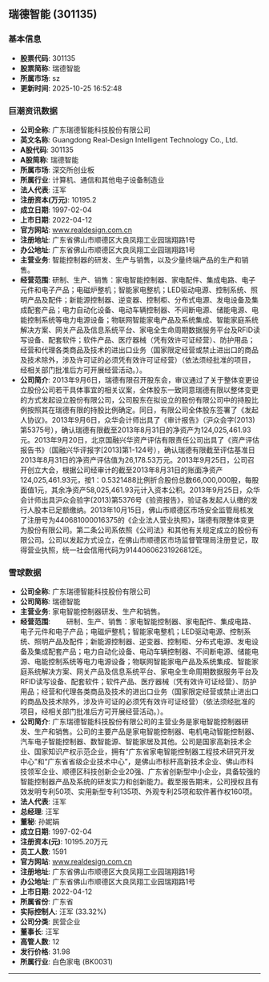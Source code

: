## 瑞德智能 (301135)

### 基本信息

- **股票代码**: 301135
- **股票简称**: 瑞德智能
- **所属市场**: sz
- **更新时间**: 2025-10-25 16:52:48

### 巨潮资讯数据

- **公司全称**: 广东瑞德智能科技股份有限公司
- **英文名称**: Guangdong Real-Design Intelligent Technology Co., Ltd.
- **A股代码**: 301135
- **A股简称**: 瑞德智能
- **所属市场**: 深交所创业板
- **所属行业**: 计算机、通信和其他电子设备制造业
- **法人代表**: 汪军
- **注册资本(万元)**: 10195.2
- **成立日期**: 1997-02-04
- **上市日期**: 2022-04-12
- **官方网站**: www.realdesign.com.cn
- **注册地址**: 广东省佛山市顺德区大良凤翔工业园瑞翔路1号
- **办公地址**: 广东省佛山市顺德区大良凤翔工业园瑞翔路1号
- **主营业务**: 智能控制器的研发、生产与销售，以及少量终端产品的生产和销售。
- **经营范围**: 研制、生产、销售：家电智能控制器、家电配件、集成电路、电子元件和电子产品；电磁炉整机；智能家电整机；LED驱动电源、控制系统、照明产品及配件；新能源控制器、逆变器、控制柜、分布式电源、发电设备及集成配套产品；电力自动化设备、电动车辆控制器、不间断电源、储能电源、电能控制系统等电力电源设备；物联网智能家电产品及系统集成、智能家庭系统解决方案、网关产品及信息系统平台、家电全生命周期数据服务平台及RFID读写设备、配套软件；软件产品、医疗器械（凭有效许可证经营）、防护用品；经营和代理各类商品及技术的进出口业务（国家限定经营或禁止进出口的商品及技术除外，涉及许可证的必须凭有效许可证经营）（依法须经批准的项目，经相关部门批准后方可开展经营活动。）。
- **公司简介**: 2013年9月6日，瑞德有限召开股东会，审议通过了关于整体变更设立股份公司若干具体事宜的相关议案，全体股东一致同意瑞德有限以整体变更的方式发起设立股份有限公司，公司股东在拟设立的股份有限公司中的持股比例按照其在瑞德有限的持股比例确定。同日，有限公司全体股东签署了《发起人协议》。2013年9月6日，众华会计师出具了《审计报告》（沪众会字(2013)第5375号），确认瑞德有限截至2013年8月31日的净资产为124,025,461.93元。2013年9月20日，北京国融兴华资产评估有限责任公司出具了《资产评估报告书》（国融兴华评报字[2013]第1-124号），确认瑞德有限截至评估基准日2013年8月31日的净资产评估值为26,178.53万元。2013年9月25日，公司召开创立大会，根据公司经审计的截至2013年8月31日的账面净资产124,025,461.93元，按1：0.5321488比例折合股份总数66,000,000股，每股面值1元，其余净资产58,025,461.93元计入资本公积。2013年9月25日，众华会计师出具沪众会验字(2013)第5376号《验资报告》，验证各发起人认缴的发行人股本已足额缴纳。2013年10月15日，佛山市顺德区市场安全监管局核发了注册号为440681000016375的《企业法人营业执照》，瑞德有限整体变更为股份有限公司。第二条公司系依照《公司法》和其他有关规定成立的股份有限公司。公司以发起方式设立，在佛山市顺德区市场监督管理局注册登记，取得营业执照，统一社会信用代码为91440606231926812E。

### 雪球数据

- **公司全称**: 广东瑞德智能科技股份有限公司
- **公司简称**: 瑞德智能
- **主营业务**: 家电智能控制器研发、生产和销售。
- **经营范围**: 　　研制、生产、销售：家电智能控制器、家电配件、集成电路、电子元件和电子产品；电磁炉整机；智能家电整机；LED驱动电源、控制系统、照明产品及配件；新能源控制器、逆变器、控制柜、分布式电源、发电设备及集成配套产品；电力自动化设备、电动车辆控制器、不间断电源、储能电源、电能控制系统等电力电源设备；物联网智能家电产品及系统集成、智能家庭系统解决方案、网关产品及信息系统平台、家电全生命周期数据服务平台及RFID读写设备、配套软件；软件产品、医疗器械（凭有效许可证经营）、防护用品；经营和代理各类商品及技术的进出口业务（国家限定经营或禁止进出口的商品及技术除外，涉及许可证的必须凭有效许可证经营）（依法须经批准的项目，经相关部门批准后方可开展经营活动。）。
- **公司简介**: 广东瑞德智能科技股份有限公司的主营业务是家电智能控制器研发、生产和销售。公司的主要产品是家电智能控制器、电机电动智能控制器、汽车电子智能控制器、数智能源、智能家居及其他。公司是国家高新技术企业、国家知识产权示范企业，拥有“广东省家电智能控制器工程技术研究开发中心”和“广东省省级企业技术中心”，是佛山市标杆高新技术企业、佛山市科技领军企业、顺德区科技创新企业20强、广东省创新型中小企业，具备较强的智能控制器产品及系统的研发实力和创新能力。截至报告期末，公司授权且有效发明专利50项、实用新型专利135项、外观专利25项和软件著作权160项。
- **法人代表**: 汪军
- **总经理**: 汪军
- **董秘**: 孙妮娟
- **成立日期**: 1997-02-04
- **注册资本(元)**: 10195.20万元
- **员工人数**: 1591
- **官方网站**: www.realdesign.com.cn
- **注册地址**: 广东省佛山市顺德区大良凤翔工业园瑞翔路1号
- **办公地址**: 广东省佛山市顺德区大良凤翔工业园瑞翔路1号
- **上市日期**: 2022-04-12
- **所属省份**: 广东省
- **实际控制人**: 汪军 (33.32%)
- **公司分类**: 民营企业
- **董事长**: 汪军
- **高管人数**: 12
- **发行价格**: 31.98
- **所属行业**: 白色家电 (BK0031)

---